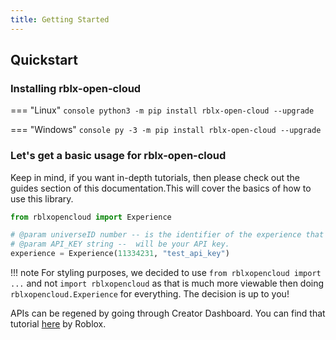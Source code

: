 ```yaml
---
title: Getting Started 
---
```


## Quickstart 

### Installing rblx-open-cloud
=== "Linux"
    ```console
    python3 -m pip install rblx-open-cloud --upgrade
    ```

=== "Windows"
    ```console
    py -3 -m pip install rblx-open-cloud --upgrade
    ```

### Let's get a basic usage for rblx-open-cloud
Keep in mind, if you want in-depth tutorials, then please check out the guides section of this documentation.This will cover the basics of how to use this library.

```py
from rblxopencloud import Experience

# @param universeID number -- is the identifier of the experience that you want to access. 
# @param API_KEY string --  will be your API key.
experience = Experience(11334231, "test_api_key")
```
!!! note
    For styling purposes, we decided to use ``from rblxopencloud import ...`` and not ``import rblxopencloud`` as that is much more viewable then doing ``rblxopencloud.Experience`` for everything. The decision is up to you!


APIs can be regened by going through Creator Dashboard. You can find that tutorial [here](https://create.roblox.com/docs/cloud/open-cloud/api-keys#creating-an-api-key) by Roblox.